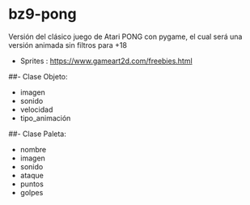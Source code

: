 # bz9-pong
Versión del clásico juego de Atari PONG con pygame, el cual será una versión animada sin filtros para +18

- Sprites : https://www.gameart2d.com/freebies.html

##- Clase Objeto:
  - imagen
  - sonido
  - velocidad
  - tipo_animación

##- Clase Paleta:
  - nombre
  - imagen
  - sonido
  - ataque
  - puntos
  - golpes    

